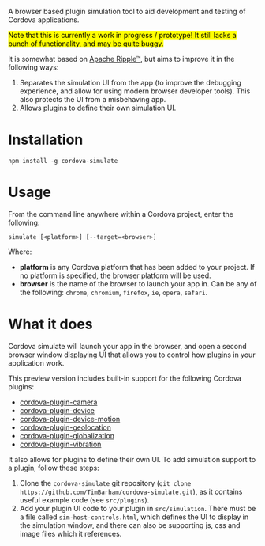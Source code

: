 <!--
#
# Licensed to the Apache Software Foundation (ASF) under one
# or more contributor license agreements.  See the NOTICE file
# distributed with this work for additional information
# regarding copyright ownership.  The ASF licenses this file
# to you under the Apache License, Version 2.0 (the
# "License"); you may not use this file except in compliance
# with the License.  You may obtain a copy of the License at
#
# http://www.apache.org/licenses/LICENSE-2.0
#
# Unless required by applicable law or agreed to in writing,
# software distributed under the License is distributed on an
# "AS IS" BASIS, WITHOUT WARRANTIES OR CONDITIONS OF ANY
#  KIND, either express or implied.  See the License for the
# specific language governing permissions and limitations
# under the License.
#
-->

A browser based plugin simulation tool to aid development and testing of Cordova applications.

<mark>Note that this is currently a work in progress / prototype! It still lacks a bunch of functionality, and may be quite buggy.</mark>

It is somewhat based on [Apache Ripple&trade;](http://ripple.incubator.apache.org/), but aims to improve it in the following ways:

1. Separates the simulation UI from the app (to improve the debugging experience, and allow for using modern browser developer tools). This also protects the UI from a misbehaving app.
2. Allows plugins to define their own simulation UI.

# Installation

```
npm install -g cordova-simulate
```


# Usage
From the command line anywhere within a Cordova project, enter the following:

```
simulate [<platform>] [--target=<browser>] 
```

Where:

* **platform** is any Cordova platform that has been added to your project. If no platform is specified, the browser
  platform will be used.
* **browser** is the name of the browser to launch your app in. Can be any of the following: `chrome`, `chromium`,
  `firefox`, `ie`, `opera`, `safari`.  

# What it does

Cordova simulate will launch your app in the browser, and open a second browser window displaying UI that allows you to control how plugins in your application work.

This preview version includes built-in support for the following Cordova plugins:

* [cordova-plugin-camera](https://github.com/apache/cordova-plugin-camera)
* [cordova-plugin-device](https://github.com/apache/cordova-plugin-device)
* [cordova-plugin-device-motion](https://github.com/apache/cordova-plugin-device-motion)
* [cordova-plugin-geolocation](https://github.com/apache/cordova-plugin-geolocation)
* [cordova-plugin-globalization](https://github.com/apache/cordova-plugin-globalization)
* [cordova-plugin-vibration](https://github.com/apache/cordova-plugin-vibration)

It also allows for plugins to define their own UI. To add simulation support to a plugin, follow these steps:

1. Clone the `cordova-simulate` git repository (`git clone https://github.com/TimBarham/cordova-simulate.git`), as it contains useful example code (see `src/plugins`).
2. Add your plugin UI code to your plugin in `src/simulation`. There must be a file called `sim-host-controls.html`, which defines the UI to display in the simulation window, and there can also be supporting js, css and image files which it references.

